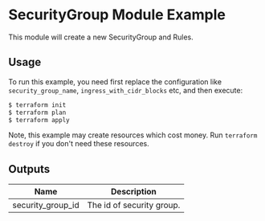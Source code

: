 # SecurityGroup Module Example

This module will create a new SecurityGroup and Rules.

## Usage

To run this example, you need first replace the configuration like `security_group_name`, `ingress_with_cidr_blocks` etc, and then execute:

```bash
$ terraform init
$ terraform plan
$ terraform apply
```

Note, this example may create resources which cost money. Run `terraform destroy` if you don't need these resources.

## Outputs

| Name | Description |
|------|-------------|
| security_group_id  | The id of security group. |